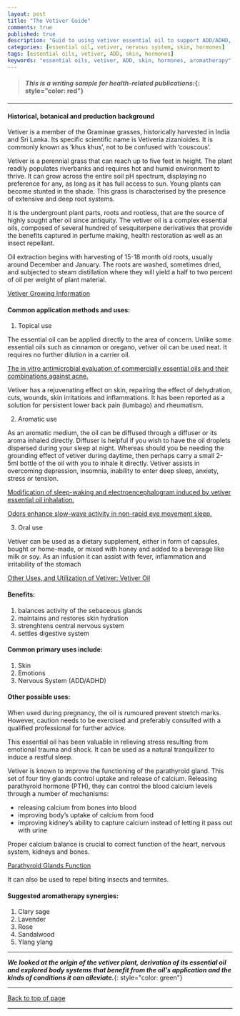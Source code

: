 ```yaml
---
layout: post
title: "The Vetiver Guide"
comments: true
published: true
description: "Guid to using vetiver essential oil to support ADD/ADHD, hormonal balance and skin care issues"
categories: [essential oil, vetiver, nervous system, skin, hormones]
tags: [essential oils, vetiver, ADD, skin, hormones]
keywords: "essential oils, vetiver, ADD, skin, hormones, aromatherapy"
---
```


> #### *This is a writing sample for health-related publications:*{: style="color: red"}
---

#### Historical, botanical and production background

Vetiver is a member of the Graminae grasses, historically harvested in India and Sri Lanka. Its specific scientific name is Vetiveria zizanioides. It is commonly known as ‘khus khus’, not to be confused with ‘couscous’.

Vetiver is a perennial grass that can reach up to five feet in height. The plant readily populates riverbanks and requires hot and humid environment to thrive. It can grow across the entire soil pH spectrum, displaying no preference for any, as long as it has full access to sun. Young plants can become stunted in the shade. This grass is characterised by the presence of extensive and deep root systems.

It is the undergrount plant parts, roots and rootless, that are the source of highly sought after oil since antiquity.  The vetiver oil is a complex essential oils, composed of several hundred of sesquiterpene derivatives that provide the benefits captured in perfume making, health restoration as well as an insect repellant.

Oil extraction begins with harvesting of 15-18 month old roots, usually around December and January. The roots are washed, sometimes dried, and subjected to steam distillation where they will yield a half to two percent of oil per weight of plant material.

[Vetiver Growing Information](http://greenharvest.com.au/Plants/Information/Vetiver.html)


#### Common application methods and uses:

1. Topical use
    
The essential oil can be applied directly to the area of concern. Unlike some essential oils such as cinnamon or oregano, vetiver oil can be used neat. It requires no further dilution in a carrier oil. 

[The in vitro antimicrobial evaluation of commercially essential oils and their combinations against acne.](https://www.ncbi.nlm.nih.gov/pubmed/29574906)

Vetiver has a rejuvenating effect on skin, repairing the effect of dehydration, cuts, wounds, skin irritations and inflammations. It has been reported as a solution for persistent lower back pain (lumbago) and rheumatism.

2. Aromatic use

As an aromatic medium, the oil can be diffused through a diffuser or its aroma inhaled directly. Diffuser is helpful if you wish to have the oil droplets dispersed during your sleep at night. Whereas should you be needing the grounding effect of vetiver during daytime, then perhaps carry a small 2-5ml bottle of the oil with you to inhale it directly. Vetiver assists in overcoming depression, insomnia, inability to enter deep sleep, anxiety, stress or tension.

[Modification of sleep-waking and electroencephalogram induced by vetiver essential oil inhalation.](https://www.ncbi.nlm.nih.gov/pubmed/2706972)
 
[Odors enhance slow-wave activity in non-rapid eye movement sleep.](https://www.ncbi.nlm.nih.gov/pubmed/26888107)

3. Oral use

Vetiver can be used as a dietary supplement, either in form of capsules, bought or home-made, or  mixed with honey and added to a beverage like milk or soy. As an infusion it can assist with fever, inflammation and irritability of the stomach

[Other Uses, and Utilization of Vetiver: Vetiver Oil](http://naturalingredient.org/wp/wp-content/uploads/vetiver.pdf)


#### Benefits:
1. balances activity of the sebaceous glands
2. maintains and restores skin hydration
3. strenghtens central nervous system
4. settles digestive system


#### Common primary uses include:
1. Skin
2. Emotions
3. Nervous System (ADD/ADHD)

#### Other possible uses:

When used during pregnancy, the oil is rumoured prevent stretch marks. However, caution needs to be exercised and preferably consulted with a qualified professional for further advice.

This essential oil has been valuable in relieving stress resulting from emotional trauma and shock. It can be used as a natural tranquilizer to induce a restful sleep.

Vetiver is known to improve the functioning of the parathyroid gland. This set of four tiny glands control uptake and release of calcium. Releasing parathyroid hormone (PTH), they can control the blood calcium levels through a number of mechanisms:
- releasing calcium from bones into blood
- improving body’s uptake of calcium from food
- improving kidney’s ability to capture calcium instead of letting it pass out with urine

Proper calcium balance is crucial to correct function of the heart, nervous system, kidneys and bones.

[Parathyroid Glands Function](http://endocrinediseases.org/parathyroid/parathyroid_background.shtml)

It can also be used to repel biting insects and termites.

#### Suggested aromatherapy synergies:
1. Clary sage
2. Lavender
3. Rose
4. Sandalwood
5. Ylang ylang

---
***We looked at the origin of the vetiver plant, derivation of its essential oil and explored body systems that benefit from the oil's application and the kinds of conditions it can alleviate.***{: style="color: green"}

---
[Back to top of page](#)

---

